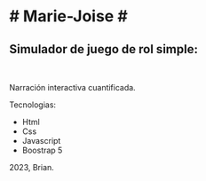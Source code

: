 
<h1># Marie-Joise #</h1>
<h2>
    Simulador de juego de rol simple: 
</h2>
</br>
<p>Narración interactiva cuantificada.</p>


<p> Tecnologias:
    <ul>
      <li>Html</li>
      <li>Css</li>
      <li>Javascript</li>
      <li>Boostrap 5</li>
    </ul>
</p>
<p>2023, Brian.</p>
</p>

